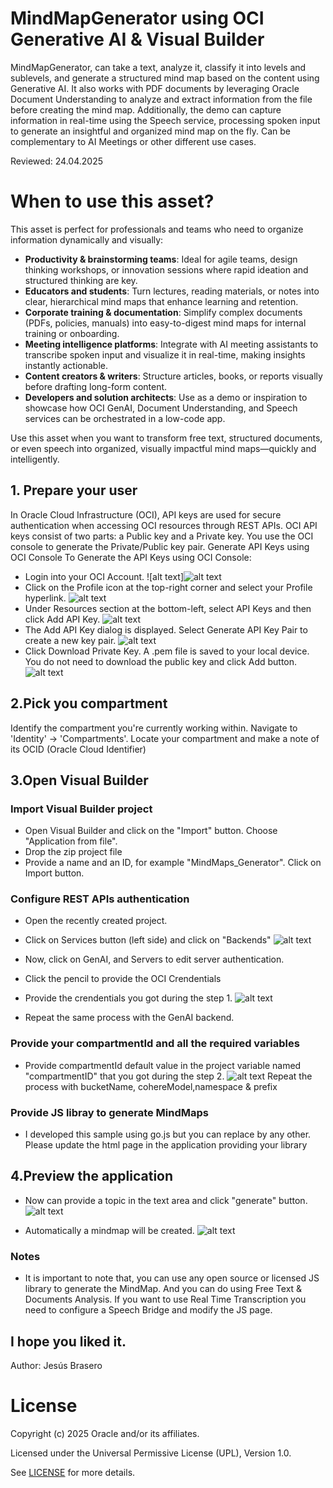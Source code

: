 # MindMapGenerator using OCI Generative AI & Visual Builder

MindMapGenerator, can take a text, analyze it, classify it into levels and sublevels, and generate a structured mind map based on the content using Generative AI. It also works with PDF documents by leveraging Oracle Document Understanding to analyze and extract information from the file before creating the mind map. Additionally, the demo can capture information in real-time using the Speech service, processing spoken input to generate an insightful and organized mind map on the fly. Can be complementary to AI Meetings or other different use cases.

Reviewed: 24.04.2025

# When to use this asset?
This asset is perfect for professionals and teams who need to organize information dynamically and visually:

- **Productivity & brainstorming teams**: Ideal for agile teams, design thinking workshops, or innovation sessions where rapid ideation and structured thinking are key.
- **Educators and students**: Turn lectures, reading materials, or notes into clear, hierarchical mind maps that enhance learning and retention.
- **Corporate training & documentation**: Simplify complex documents (PDFs, policies, manuals) into easy-to-digest mind maps for internal training or onboarding.
- **Meeting intelligence platforms**: Integrate with AI meeting assistants to transcribe spoken input and visualize it in real-time, making insights instantly actionable.
- **Content creators & writers**: Structure articles, books, or reports visually before drafting long-form content.
- **Developers and solution architects**: Use as a demo or inspiration to showcase how OCI GenAI, Document Understanding, and Speech services can be orchestrated in a low-code app.

Use this asset when you want to transform free text, structured documents, or even speech into organized, visually impactful mind maps—quickly and intelligently.


## **1. Prepare your user**
   
   In Oracle Cloud Infrastructure (OCI), API keys are used for secure authentication when accessing OCI resources through REST APIs. OCI API keys consist of two parts: a Public key and a Private key. You use the OCI console to generate the Private/Public key pair.
   Generate API Keys using OCI Console
    To Generate the API Keys using OCI Console:

  - Login into your OCI Account.
   ![alt text]![alt text](files/mindmaps-md/ak1.png)
  - Click on the Profile icon at the top-right corner and select your Profile hyperlink.
   ![alt text](files/mindmaps-md/ak2.png)
  - Under Resources section at the bottom-left, select API Keys and then click Add API Key.
   ![alt text](files/mindmaps-md/ak3.png)
  - The Add API Key dialog is displayed. Select Generate API Key Pair to create a new key pair.
  ![alt text](files/mindmaps-md/ak4.png)
  - Click Download Private Key. A .pem file is saved to your local device. You do not need to download the public key and click Add button.
  ![alt text](files/mindmaps-md/ak5.png)
  


## **2.Pick you compartment**
Identify the compartment you're currently working within. Navigate to 'Identity' -> 'Compartments'. Locate your compartment and make a note of its OCID (Oracle Cloud Identifier)

## **3.Open Visual Builder**
### Import Visual Builder project
* Open Visual Builder and click on the "Import" button. Choose "Application from file".
* Drop the zip project file
* Provide a name and an ID, for example "MindMaps_Generator". Click on Import button.

  
### Configure REST APIs authentication
* Open the recently created project.
 
* Click on Services button (left side) and click on "Backends"
 ![alt text](files/mindmaps-md/services.jpg)
* Now, click on GenAI, and Servers to edit server authentication.
* Click the pencil to provide the OCI Crendentials
* Provide the crendentials you got during the step 1.
 ![alt text](files/mindmaps-md/signature.jpg)

* Repeat the same process with the GenAI backend.

### Provide your compartmentId and all the required variables
* Provide compartmentId default value in the project variable named "compartmentID" that you got during the step 2.
 ![alt text](files/mindmaps-md/variables.jpg)
Repeat the process with bucketName, cohereModel,namespace & prefix

### Provide JS libray to generate MindMaps
* I developed this sample using go.js but you can replace by any other. Please update the html page in the application providing your library

##  **4.Preview the application**
* Now can provide a topic in the text area and click "generate" button. 
 ![alt text](files/mindmaps-md/preview.jpg)

* Automatically a mindmap will be created. 
  ![alt text](files/mindmaps-md/mindmap.jpg)

### Notes
* It is important to note that, you can use any open source or licensed JS library to generate the MindMap. And you can do using Free Text & Documents Analysis. If you want to use Real Time Transcription you need to configure a Speech Bridge and modify the JS page.

## I hope you liked it.
Author: Jesús Brasero
 
# License
 
Copyright (c) 2025 Oracle and/or its affiliates.
 
Licensed under the Universal Permissive License (UPL), Version 1.0.
 
See [LICENSE](https://github.com/oracle-devrel/technology-engineering/blob/main/LICENSE) for more details.
